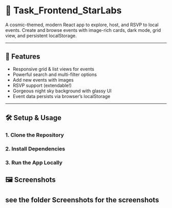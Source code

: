 # 🌠 Task_Frontend_StarLabs

A cosmic-themed, modern React app to explore, host, and RSVP to local events. Create and browse events with image-rich cards, dark mode, grid view, and persistent localStorage.

---

## 🚀 Features

- Responsive grid & list views for events
- Powerful search and multi-filter options
- Add new events with images
- RSVP support (extendable!)
- Gorgeous night sky background with glassy UI
- Event data persists via browser’s localStorage

---

## 🛠️ Setup & Usage

### 1. **Clone the Repository**


### 2. **Install Dependencies**


### 3. **Run the App Locally**

## 🖼️ Screenshots

## see the folder Screenshots for the screenshots

